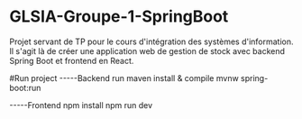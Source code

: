 # GLSIA-Groupe-1-SpringBoot
Projet servant de TP pour le cours d'intégration des systèmes d'information.  Il s'agit là de créer une application web de gestion de stock avec backend Spring Boot et frontend en React.

#Run project
-----Backend 
run maven install & compile
mvnw spring-boot:run

-----Frontend
npm install
npm run dev
